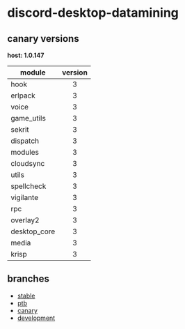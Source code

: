 # discord-desktop-datamining

## canary versions

**host: 1.0.147**

| module | version |
| ------ | :-----: |
| hook | 3 |
| erlpack | 3 |
| voice | 3 |
| game_utils | 3 |
| sekrit | 3 |
| dispatch | 3 |
| modules | 3 |
| cloudsync | 3 |
| utils | 3 |
| spellcheck | 3 |
| vigilante | 3 |
| rpc | 3 |
| overlay2 | 3 |
| desktop_core | 3 |
| media | 3 |
| krisp | 3 |

## branches

- [stable](https://github.com/OpenAsar/discord-desktop-datamining/tree/stable)
- [ptb](https://github.com/OpenAsar/discord-desktop-datamining/tree/ptb)
- [canary](https://github.com/OpenAsar/discord-desktop-datamining/tree/canary)
- [development](https://github.com/OpenAsar/discord-desktop-datamining/tree/development)